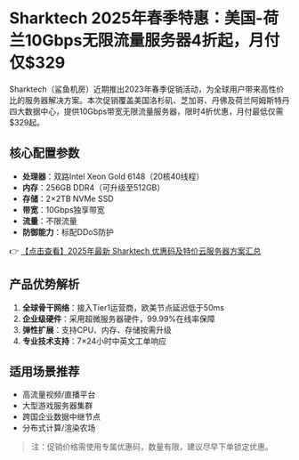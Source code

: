 # Sharktech 2025年春季特惠：美国-荷兰10Gbps无限流量服务器4折起，月付仅$329

Sharktech（鲨鱼机房）近期推出2023年春季促销活动，为全球用户带来高性价比的服务器解决方案。本次促销覆盖美国洛杉矶、芝加哥、丹佛及荷兰阿姆斯特丹四大数据中心，提供10Gbps带宽无限流量服务器，限时4折优惠，月付最低仅需$329起。

## 核心配置参数

- **处理器**：双路Intel Xeon Gold 6148（20核40线程）
- **内存**：256GB DDR4（可升级至512GB）
- **存储**：2×2TB NVMe SSD
- **带宽**：10Gbps独享带宽
- **流量**：不限流量
- **防御能力**：标配DDoS防护

👉 [【点击查看】2025年最新 Sharktech 优惠码及特价云服务器方案汇总](https://bit.ly/Sharktech)

## 产品优势解析

1. **全球骨干网络**：接入Tier1运营商，欧美节点延迟低于50ms
2. **企业级硬件**：采用超微服务器硬件，99.99%在线率保障
3. **弹性扩展**：支持CPU、内存、存储按需升级
4. **专业技术支持**：7×24小时中英文工单响应

## 适用场景推荐

- 高流量视频/直播平台
- 大型游戏服务器集群
- 跨国企业数据中继节点
- 分布式计算/渲染农场

> 注：促销价格需使用专属优惠码，数量有限，建议尽早下单锁定优惠。